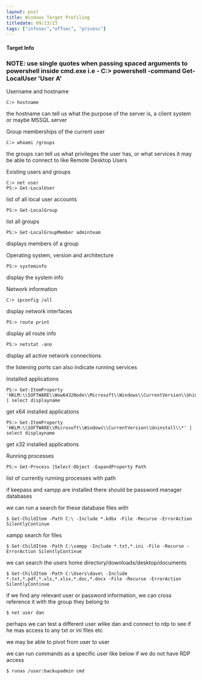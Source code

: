 ```yaml
---
layout: post
title: Windows Target Profiling
titledate: 09/13/23
tags: ["infosec","offsec", "privesc"]
---
```


#### Target Info

### NOTE: use single quotes when passing spaced arguments to powershell inside cmd.exe i.e - C:> powershell -command Get-LocalUser 'User A'

Username and hostname

    C:> hostname

the hostname can tell us what the purpose of the server is, a client system or maybe MSSQL server

Group memberships of the current user

    C:> whoami /groups

the groups can tell us what privileges the user has, or what services it may be able to connect to like Remote Desktop Users

Existing users and groups

    C:> net user
    PS:> Get-LocalUser

list of all local user accounts
    
    PS:> Get-LocalGroup

list all groups
    
    PS:> Get-LocalGroupMember adminteam

displays members of a group

Operating system, version and architecture

    PS:> systeminfo

display the system info

Network information

    C:> ipconfig /all

display network interfaces

    PS:> route print

display all route info

    PS:> netstat -ano

display all active network connections

the listening ports can also indicate running services

Installed applications

    PS:> Get-ItemProperty 'HKLM:\\SOFTWARE\\Wow6432Node\\Microsoft\\Windows\\CurrentVersion\\Uninstall\\*' | select displayname

get x64 installed applications

    PS:> Get-ItemProperty 'HKLM:\\SOFTWARE\\Microsoft\\Windows\\CurrentVersion\\Uninstall\\*' | select displayname

get x32 installed applications

Running processes

    PS:> Get-Process |Select-Object -ExpandProperty Path

list of currently running processes with path

if keepass and xampp are installed there should be password manager databases

we can run a search for these database files with 

    $ Get-ChildItem -Path C:\ -Include *.kdbx -File -Recurse -ErrorAction SilentlyContinue

xampp search for files 

    $ Get-ChildItem -Path C:\xampp -Include *.txt,*.ini -File -Recurse -ErrorAction SilentlyContinue

we can search the users home directory/downloads/desktop/documents

    $ Get-ChildItem -Path C:\Users\dave\ -Include *.txt,*.pdf,*.xls,*.xlsx,*.doc,*.docx -File -Recurse -ErrorAction SilentlyContinue

if we find any relevant user or password information, we can cross reference it with the group they belong to

    $ net user dan

perhaps we can test a different user wlike dan and connect to rdp to see if he mas access to any txt or ini files etc

we may be able to pivot from user to user

we can run commands as a specific user like below if we do not have RDP access

    $ runas /user:backupadmin cmd